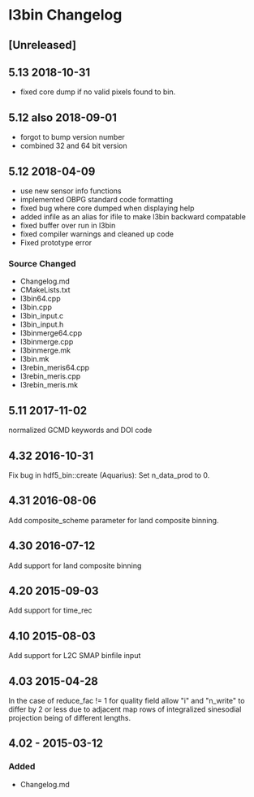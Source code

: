 
# l3bin Changelog

## [Unreleased]

## 5.13 2018-10-31
 - fixed core dump if no valid pixels found to bin.

## 5.12 also 2018-09-01
 - forgot to bump version number
 - combined 32 and 64 bit version

## 5.12 2018-04-09
 - use new sensor info functions
 - implemented OBPG standard code formatting
 - fixed bug where core dumped when displaying help
 - added infile as an alias for ifile to make l3bin backward compatable
 - fixed buffer over run in l3bin
 - fixed compiler warnings and cleaned up code
 - Fixed prototype error

### Source Changed
  * Changelog.md
  * CMakeLists.txt
  * l3bin64.cpp
  * l3bin.cpp
  * l3bin_input.c
  * l3bin_input.h
  * l3binmerge64.cpp
  * l3binmerge.cpp
  * l3binmerge.mk
  * l3bin.mk
  * l3rebin_meris64.cpp
  * l3rebin_meris.cpp
  * l3rebin_meris.mk

## 5.11 2017-11-02
normalized GCMD keywords and DOI code

## 4.32 2016-10-31
Fix bug in hdf5_bin::create (Aquarius): Set n_data_prod to 0.

## 4.31 2016-08-06
Add composite_scheme parameter for land composite binning.

## 4.30 2016-07-12
Add support for land composite binning

## 4.20 2015-09-03
Add support for time_rec

## 4.10 2015-08-03
Add support for L2C SMAP binfile input

## 4.03 2015-04-28
In the case of reduce_fac != 1 for quality field allow
  "i" and "n_write" to differ by 2 or less due to adjacent
  map rows of integralized sinesodial projection being of different lengths. 

## 4.02 - 2015-03-12
### Added
  * Changelog.md
